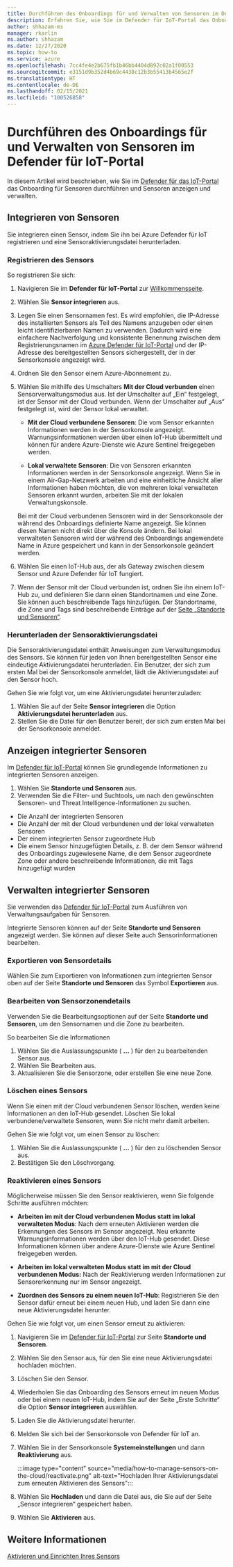 ```yaml
---
title: Durchführen des Onboardings für und Verwalten von Sensoren im Defender für IoT-Portal
description: Erfahren Sie, wie Sie im Defender für IoT-Portal das Onboarding für Sensoren durchführen und Sensoren anzeigen und verwalten.
author: shhazam-ms
manager: rkarlin
ms.author: shhazam
ms.date: 12/27/2020
ms.topic: how-to
ms.service: azure
ms.openlocfilehash: 7cc4fe4e2b675fb1b46bb4404d892c02a1f00553
ms.sourcegitcommit: e3151d9b352d4b69c4438c12b3b55413b4565e2f
ms.translationtype: HT
ms.contentlocale: de-DE
ms.lasthandoff: 02/15/2021
ms.locfileid: "100526858"
---
```

# <a name="onboard-and-manage-sensors-in-the-defender-for-iot-portal"></a>Durchführen des Onboardings für und Verwalten von Sensoren im Defender für IoT-Portal

In diesem Artikel wird beschrieben, wie Sie im [Defender für das IoT-Portal](https://portal.azure.com/#blade/Microsoft_Azure_IoT_Defender/IoTDefenderDashboard/Getting_Started) das Onboarding für Sensoren durchführen und Sensoren anzeigen und verwalten.

## <a name="onboard-sensors"></a>Integrieren von Sensoren

Sie integrieren einen Sensor, indem Sie ihn bei Azure Defender für IoT registrieren und eine Sensoraktivierungsdatei herunterladen.

### <a name="register-the-sensor"></a>Registrieren des Sensors

So registrieren Sie sich:

1. Navigieren Sie im **Defender für IoT-Portal** zur [Willkommensseite](https://portal.azure.com/#blade/Microsoft_Azure_IoT_Defender/IoTDefenderDashboard/Getting_Started).
1. Wählen Sie **Sensor integrieren** aus.
1. Legen Sie einen Sensornamen fest. Es wird empfohlen, die IP-Adresse des installierten Sensors als Teil des Namens anzugeben oder einen leicht identifizierbaren Namen zu verwenden. Dadurch wird eine einfachere Nachverfolgung und konsistente Benennung zwischen dem Registrierungsnamen im [Azure Defender für IoT-Portal](https://portal.azure.com/#blade/Microsoft_Azure_IoT_Defender/IoTDefenderDashboard/Getting_Started) und der IP-Adresse des bereitgestellten Sensors sichergestellt, der in der Sensorkonsole angezeigt wird.
1. Ordnen Sie den Sensor einem Azure-Abonnement zu.
1. Wählen Sie mithilfe des Umschalters **Mit der Cloud verbunden** einen Sensorverwaltungsmodus aus. Ist der Umschalter auf „Ein“ festgelegt, ist der Sensor mit der Cloud verbunden. Wenn der Umschalter auf „Aus“ festgelegt ist, wird der Sensor lokal verwaltet.

   - **Mit der Cloud verbundene Sensoren**: Die vom Sensor erkannten Informationen werden in der Sensorkonsole angezeigt. Warnungsinformationen werden über einen IoT-Hub übermittelt und können für andere Azure-Dienste wie Azure Sentinel freigegeben werden.

   - **Lokal verwaltete Sensoren**: Die von Sensoren erkannten Informationen werden in der Sensorkonsole angezeigt. Wenn Sie in einem Air-Gap-Netzwerk arbeiten und eine einheitliche Ansicht aller Informationen haben möchten, die von mehreren lokal verwalteten Sensoren erkannt wurden, arbeiten Sie mit der lokalen Verwaltungskonsole.

   Bei mit der Cloud verbundenen Sensoren wird in der Sensorkonsole der während des Onboardings definierte Name angezeigt. Sie können diesen Namen nicht direkt über die Konsole ändern. Bei lokal verwalteten Sensoren wird der während des Onboardings angewendete Name in Azure gespeichert und kann in der Sensorkonsole geändert werden.

1. Wählen Sie einen IoT-Hub aus, der als Gateway zwischen diesem Sensor und Azure Defender für IoT fungiert.
1. Wenn der Sensor mit der Cloud verbunden ist, ordnen Sie ihn einem IoT-Hub zu, und definieren Sie dann einen Standortnamen und eine Zone. Sie können auch beschreibende Tags hinzufügen. Der Standortname, die Zone und Tags sind beschreibende Einträge auf der [Seite „Standorte und Sensoren“](#view-onboarded-sensors).

### <a name="download-the-sensor-activation-file"></a>Herunterladen der Sensoraktivierungsdatei

Die Sensoraktivierungsdatei enthält Anweisungen zum Verwaltungsmodus des Sensors. Sie können für jeden von Ihnen bereitgestellten Sensor eine eindeutige Aktivierungsdatei herunterladen. Ein Benutzer, der sich zum ersten Mal bei der Sensorkonsole anmeldet, lädt die Aktivierungsdatei auf den Sensor hoch.

Gehen Sie wie folgt vor, um eine Aktivierungsdatei herunterzuladen:

1. Wählen Sie auf der Seite **Sensor integrieren** die Option **Aktivierungsdatei herunterladen** aus.
1. Stellen Sie die Datei für den Benutzer bereit, der sich zum ersten Mal bei der Sensorkonsole anmeldet.

## <a name="view-onboarded-sensors"></a>Anzeigen integrierter Sensoren

Im [Defender für IoT-Portal](https://portal.azure.com/#blade/Microsoft_Azure_IoT_Defender/IoTDefenderDashboard/Getting_Started) können Sie grundlegende Informationen zu integrierten Sensoren anzeigen.

1. Wählen Sie **Standorte und Sensoren** aus.
1. Verwenden Sie die Filter- und Suchtools, um nach den gewünschten Sensoren- und Threat Intelligence-Informationen zu suchen.

- Die Anzahl der integrierten Sensoren
- Die Anzahl der mit der Cloud verbundenen und der lokal verwalteten Sensoren
- Der einem integrierten Sensor zugeordnete Hub
- Die einem Sensor hinzugefügten Details, z. B. der dem Sensor während des Onboardings zugewiesene Name, die dem Sensor zugeordnete Zone oder andere beschreibende Informationen, die mit Tags hinzugefügt wurden

## <a name="manage-onboarded-sensors"></a>Verwalten integrierter Sensoren

Sie verwenden das [Defender für IoT-Portal](https://portal.azure.com/#blade/Microsoft_Azure_IoT_Defender/IoTDefenderDashboard/Getting_Started) zum Ausführen von Verwaltungsaufgaben für Sensoren.

Integrierte Sensoren können auf der Seite **Standorte und Sensoren** angezeigt werden. Sie können auf dieser Seite auch Sensorinformationen bearbeiten.

### <a name="export-sensor-details"></a>Exportieren von Sensordetails

Wählen Sie zum Exportieren von Informationen zum integrierten Sensor oben auf der Seite **Standorte und Sensoren** das Symbol **Exportieren** aus.

### <a name="edit-sensor-zone-details"></a>Bearbeiten von Sensorzonendetails

Verwenden Sie die Bearbeitungsoptionen auf der Seite **Standorte und Sensoren**, um den Sensornamen und die Zone zu bearbeiten.

So bearbeiten Sie die Informationen

1. Wählen Sie die Auslassungspunkte ( **...** ) für den zu bearbeitenden Sensor aus.
1. Wählen Sie Bearbeiten aus.
1. Aktualisieren Sie die Sensorzone, oder erstellen Sie eine neue Zone.

### <a name="delete-a-sensor"></a>Löschen eines Sensors

Wenn Sie einen mit der Cloud verbundenen Sensor löschen, werden keine Informationen an den IoT-Hub gesendet. Löschen Sie lokal verbundene/verwaltete Sensoren, wenn Sie nicht mehr damit arbeiten.

Gehen Sie wie folgt vor, um einen Sensor zu löschen:

1. Wählen Sie die Auslassungspunkte ( **...** ) für den zu löschenden Sensor aus.
1. Bestätigen Sie den Löschvorgang.

### <a name="reactivate-a-sensor"></a>Reaktivieren eines Sensors 

Möglicherweise müssen Sie den Sensor reaktivieren, wenn Sie folgende Schritte ausführen möchten:

- **Arbeiten im mit der Cloud verbundenen Modus statt im lokal verwalteten Modus**: Nach dem erneuten Aktivieren werden die Erkennungen des Sensors im Sensor angezeigt. Neu erkannte Warnungsinformationen werden über den IoT-Hub gesendet. Diese Informationen können über andere Azure-Dienste wie Azure Sentinel freigegeben werden.

- **Arbeiten im lokal verwalteten Modus statt im mit der Cloud verbundenen Modus:** Nach der Reaktivierung werden Informationen zur Sensorerkennung nur im Sensor angezeigt.

- **Zuordnen des Sensors zu einem neuen IoT-Hub**:  Registrieren Sie den Sensor dafür erneut bei einem neuen Hub, und laden Sie dann eine neue Aktivierungsdatei herunter.

Gehen Sie wie folgt vor, um einen Sensor erneut zu aktivieren:

1. Navigieren Sie im [Defender für IoT-Portal](https://portal.azure.com/#blade/Microsoft_Azure_IoT_Defender/IoTDefenderDashboard/Getting_Started) zur Seite **Standorte und Sensoren**.

2. Wählen Sie den Sensor aus, für den Sie eine neue Aktivierungsdatei hochladen möchten.

3. Löschen Sie den Sensor.

4. Wiederholen Sie das Onboarding des Sensors erneut im neuen Modus oder bei einem neuen IoT-Hub, indem Sie auf der Seite „Erste Schritte“ die Option **Sensor integrieren** auswählen.

5. Laden Sie die Aktivierungsdatei herunter.

1. Melden Sie sich bei der Sensorkonsole von Defender für IoT an.

7. Wählen Sie in der Sensorkonsole **Systemeinstellungen** und dann **Reaktivierung** aus.

   :::image type="content" source="media/how-to-manage-sensors-on-the-cloud/reactivate.png" alt-text="Hochladen Ihrer Aktivierungsdatei zum erneuten Aktivieren des Sensors":::

8. Wählen Sie **Hochladen** und dann die Datei aus, die Sie auf der Seite „Sensor integrieren“ gespeichert haben.

9. Wählen Sie **Aktivieren** aus.

## <a name="see-also"></a>Weitere Informationen

[Aktivieren und Einrichten Ihres Sensors](how-to-activate-and-set-up-your-sensor.md)
